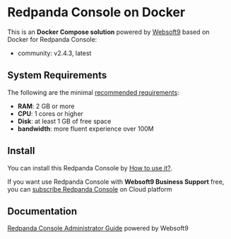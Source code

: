 # Redpanda Console on Docker  

This is an **Docker Compose solution** powered by [Websoft9](https://www.websoft9.com) based on Docker for Redpanda Console:


 - community:  v2.4.3, latest


## System Requirements

The following are the minimal [recommended requirements](https://github.com/redpanda-data/console):

* **RAM**: 2 GB or more
* **CPU**: 1 cores or higher
* **Disk**: at least 1 GB of free space
* **bandwidth**: more fluent experience over 100M  

## Install

You can install this Redpanda Console by [How to use it?](https://github.com/Websoft9/docker-library#how-to-use-it).   

If you want use Redpanda Console with **Websoft9 Business Support** free, you can [subscribe Redpanda Console](https://www.websoft9.com/apps) on Cloud platform

## Documentation

[Redpanda Console Administrator Guide](https://support.websoft9.com/docs/redpandaconsole) powered by Websoft9